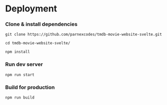 # Deployment

### Clone & install dependencies

`git clone https://github.com/parnexcodes/tmdb-movie-website-svelte.git`

`cd tmdb-movie-website-svelte/`

`npm install`

### Run dev server

`npm run start`

### Build for production

`npm run build`